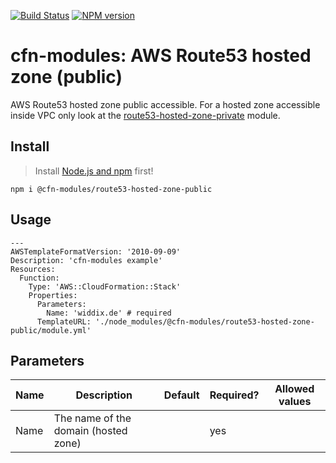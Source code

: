 [![Build Status](https://travis-ci.org/cfn-modules/route53-hosted-zone-public.svg?branch=master)](https://travis-ci.org/cfn-modules/route53-hosted-zone-public)
[![NPM version](https://img.shields.io/npm/v/@cfn-modules/route53-hosted-zone-public.svg)](https://www.npmjs.com/package/@cfn-modules/route53-hosted-zone-public)

# cfn-modules: AWS Route53 hosted zone (public)

AWS Route53 hosted zone public accessible. For a hosted zone accessible inside VPC only look at the [route53-hosted-zone-private](https://www.npmjs.com/package/@cfn-modules/route53-hosted-zone-private) module.

## Install

> Install [Node.js and npm](https://nodejs.org/) first!

```
npm i @cfn-modules/route53-hosted-zone-public
```

## Usage

```
---
AWSTemplateFormatVersion: '2010-09-09'
Description: 'cfn-modules example'
Resources:
  Function:
    Type: 'AWS::CloudFormation::Stack'
    Properties:
      Parameters:
        Name: 'widdix.de' # required
      TemplateURL: './node_modules/@cfn-modules/route53-hosted-zone-public/module.yml'
```

## Parameters

<table>
  <thead>
    <tr>
      <th>Name</th>
      <th>Description</th>
      <th>Default</th>
      <th>Required?</th>
      <th>Allowed values</th>
    </tr>
  </thead>
  <tbody>
    <tr>
      <td>Name</td>
      <td>The name of the domain (hosted zone)</td>
      <td></td>
      <td>yes</td>
      <td></td>
    </tr>
  </tbody>
</table>

